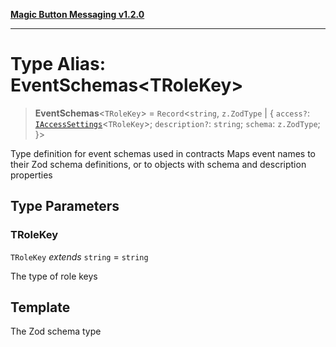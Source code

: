 [**Magic Button Messaging v1.2.0**](../README.md)

***

# Type Alias: EventSchemas\<TRoleKey\>

> **EventSchemas**\<`TRoleKey`\> = `Record`\<`string`, `z.ZodType` \| \{ `access?`: [`IAccessSettings`](../interfaces/IAccessSettings.md)\<`TRoleKey`\>; `description?`: `string`; `schema`: `z.ZodType`; \}\>

Type definition for event schemas used in contracts
Maps event names to their Zod schema definitions,
or to objects with schema and description properties

## Type Parameters

### TRoleKey

`TRoleKey` *extends* `string` = `string`

The type of role keys

## Template

The Zod schema type
